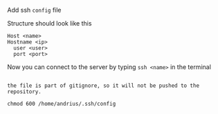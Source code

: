 Add ssh `config` file

Structure should look like this 

```
Host <name>
Hostname <ip>
  user <user>
  port <port>
```

Now you can connect to the server by typing `ssh <name>` in the terminal
```

the file is part of gitignore, so it will not be pushed to the repository.

chmod 600 /home/andrius/.ssh/config

